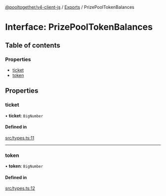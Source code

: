 [@pooltogether/v4-client-js](../) / [Exports](../modules) / PrizePoolTokenBalances

# Interface: PrizePoolTokenBalances

## Table of contents

### Properties

- [ticket](PrizePoolTokenBalances#ticket)
- [token](PrizePoolTokenBalances#token)

## Properties

### ticket

• **ticket**: `BigNumber`

#### Defined in

[src/types.ts:11](https://github.com/pooltogether/v4-client-js/blob/d352428/src/types.ts#L11)

---

### token

• **token**: `BigNumber`

#### Defined in

[src/types.ts:12](https://github.com/pooltogether/v4-client-js/blob/d352428/src/types.ts#L12)
